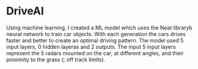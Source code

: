 # DriveAI

Using machine learning, I created a ML model which uses the Neat libraryb neural network to train car objects. 
With each generation the cars drives faster and better to create an optimal driving pattern.
The model used 5 input layers, 0 hidden layeras and 2 outputs. 
The input 5 input layers represent the 5 radars mounted on the car, at different angles, and their proximity to the grass (; off track limits).
